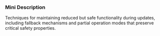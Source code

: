 ### Mini Description

Techniques for maintaining reduced but safe functionality during updates, including fallback mechanisms and partial operation modes that preserve critical safety properties.
